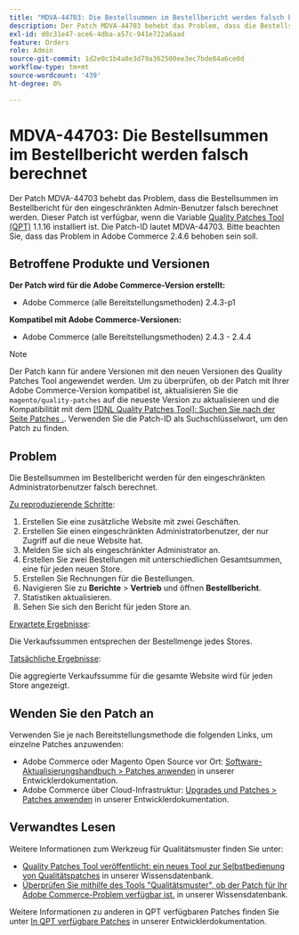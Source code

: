 ```yaml
---
title: "MDVA-44703: Die Bestellsummen im Bestellbericht werden falsch berechnet"
description: Der Patch MDVA-44703 behebt das Problem, dass die Bestellsummen im Bestellbericht für den eingeschränkten Admin-Benutzer falsch berechnet werden. Dieser Patch ist verfügbar, wenn das [Quality Patches Tool (QPT)](/help/announcements/adobe-commerce-announcements/magento-quality-patches-released-new-tool-to-self-serve-quality-patches.md) 1.1.16 installiert ist. Die Patch-ID lautet MDVA-44703. Bitte beachten Sie, dass das Problem in Adobe Commerce 2.4.6 behoben sein soll.
exl-id: d8c31e47-ace6-4dba-a57c-941e722a6aad
feature: Orders
role: Admin
source-git-commit: 1d2e0c1b4a8e3d79a362500ee3ec7bde84a6ce0d
workflow-type: tm+mt
source-wordcount: '439'
ht-degree: 0%

---
```


# MDVA-44703: Die Bestellsummen im Bestellbericht werden falsch berechnet

Der Patch MDVA-44703 behebt das Problem, dass die Bestellsummen im Bestellbericht für den eingeschränkten Admin-Benutzer falsch berechnet werden. Dieser Patch ist verfügbar, wenn die Variable [Quality Patches Tool (QPT)](/help/announcements/adobe-commerce-announcements/magento-quality-patches-released-new-tool-to-self-serve-quality-patches.md) 1.1.16 installiert ist. Die Patch-ID lautet MDVA-44703. Bitte beachten Sie, dass das Problem in Adobe Commerce 2.4.6 behoben sein soll.

## Betroffene Produkte und Versionen

**Der Patch wird für die Adobe Commerce-Version erstellt:**

* Adobe Commerce (alle Bereitstellungsmethoden) 2.4.3-p1

**Kompatibel mit Adobe Commerce-Versionen:**

* Adobe Commerce (alle Bereitstellungsmethoden) 2.4.3 - 2.4.4

>[!NOTE]
>
>Der Patch kann für andere Versionen mit den neuen Versionen des Quality Patches Tool angewendet werden. Um zu überprüfen, ob der Patch mit Ihrer Adobe Commerce-Version kompatibel ist, aktualisieren Sie die `magento/quality-patches` auf die neueste Version zu aktualisieren und die Kompatibilität mit dem [[!DNL Quality Patches Tool]: Suchen Sie nach der Seite Patches .](https://devdocs.magento.com/quality-patches/tool.html#patch-grid). Verwenden Sie die Patch-ID als Suchschlüsselwort, um den Patch zu finden.

## Problem

Die Bestellsummen im Bestellbericht werden für den eingeschränkten Administratorbenutzer falsch berechnet.

<u>Zu reproduzierende Schritte</u>:

1. Erstellen Sie eine zusätzliche Website mit zwei Geschäften.
1. Erstellen Sie einen eingeschränkten Administratorbenutzer, der nur Zugriff auf die neue Website hat.
1. Melden Sie sich als eingeschränkter Administrator an.
1. Erstellen Sie zwei Bestellungen mit unterschiedlichen Gesamtsummen, eine für jeden neuen Store.
1. Erstellen Sie Rechnungen für die Bestellungen.
1. Navigieren Sie zu **Berichte** > **Vertrieb** und öffnen **Bestellbericht**.
1. Statistiken aktualisieren.
1. Sehen Sie sich den Bericht für jeden Store an.

<u>Erwartete Ergebnisse</u>:

Die Verkaufssummen entsprechen der Bestellmenge jedes Stores.

<u>Tatsächliche Ergebnisse</u>:

Die aggregierte Verkaufssumme für die gesamte Website wird für jeden Store angezeigt.

## Wenden Sie den Patch an

Verwenden Sie je nach Bereitstellungsmethode die folgenden Links, um einzelne Patches anzuwenden:

* Adobe Commerce oder Magento Open Source vor Ort: [Software-Aktualisierungshandbuch > Patches anwenden](https://devdocs.magento.com/guides/v2.4/comp-mgr/patching/mqp.html) in unserer Entwicklerdokumentation.
* Adobe Commerce über Cloud-Infrastruktur: [Upgrades und Patches > Patches anwenden](https://devdocs.magento.com/cloud/project/project-patch.html) in unserer Entwicklerdokumentation.

## Verwandtes Lesen

Weitere Informationen zum Werkzeug für Qualitätsmuster finden Sie unter:

* [Quality Patches Tool veröffentlicht: ein neues Tool zur Selbstbedienung von Qualitätspatches](/help/announcements/adobe-commerce-announcements/magento-quality-patches-released-new-tool-to-self-serve-quality-patches.md) in unserer Wissensdatenbank.
* [Überprüfen Sie mithilfe des Tools &quot;Qualitätsmuster&quot;, ob der Patch für Ihr Adobe Commerce-Problem verfügbar ist.](/help/support-tools/patches-available-in-qpt-tool/check-patch-for-magento-issue-with-magento-quality-patches.md) in unserer Wissensdatenbank.

Weitere Informationen zu anderen in QPT verfügbaren Patches finden Sie unter [In QPT verfügbare Patches](https://devdocs.magento.com/quality-patches/tool.html#patch-grid) in unserer Entwicklerdokumentation.
